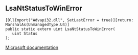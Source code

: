 ## LsaNtStatusToWinError

```
[DllImport("Advapi32.dll", SetLastError = true)][return: MarshalAs(UnmanagedType.U4)]
public static extern uint LsaNtStatusToWinError(
   uint Status
);
```

[Microsoft documentation](https://docs.microsoft.com/en-us/windows/win32/api/ntstatus/nf-ntstatus-lsantstatustowinerror)
